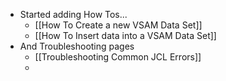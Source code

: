 - Started adding How Tos...
	- [[How To Create a new VSAM Data Set]]
	- [[How To Insert data into a VSAM Data Set]]
- And Troubleshooting pages
	- [[Troubleshooting Common JCL Errors]]
	-